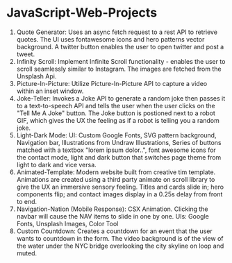 # JavaScript-Web-Projects

1) Quote Generator: Uses an async fetch request to a rest API to retrieve quotes. The UI uses fontawesome icons and hero patterns vector background. A twitter button enables the user to open twitter and post a tweet.
2) Infinity Scroll: Implement Infinite Scroll functionality - enables the user to scroll seamlessly similar to Instagram. The images are fetched from the Unsplash Api.
3) Picture-In-Picture: Utilize Picture-In-Picture API to capture a video within an inset window.
4) Joke-Teller: Invokes a Joke API to generate a random joke then passes it to a text-to-speech API and tells the user when the user clicks on the "Tell Me A Joke" button. The Joke button is postioned next to a robot GIF, which gives the UX the feeling as if a robot is telling you a random joke.
5) Light-Dark Mode: UI: Custom Google Fonts, SVG pattern background, Navigation bar, Illustrations from Undraw Illustrations, Series of buttons matched with a textbox "lorem ipsum dolor..", font awesome icons for the contact mode, light and dark button that switches page theme from light to dark and vice versa.
6) Animated-Template: Modern website built from creative tim template. Animations are created using a third party animate on scroll library to give the UX an immersive sensory feeling. Titles and cards slide in; hero components flip; and contact images display in a 0.25s delay from front to end.
7) Navigation-Nation (Mobile Response): CSX Animation. Clicking the navbar will cause the NAV items to slide in one by one. UIs: Google Fonts, Unsplash Images, Color Tool
8) Custom Countdown: Creates a countdown for an event that the user wants to countdown in the form. The video background is of the view of the water under the NYC bridge overlooking the city skyline on loop and muted.
